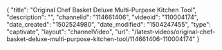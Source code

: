 {
    "title": "Original Chef Basket Deluxe Multi-Purpose Kitchen Tool",
    "description": "",
    "channelid": "114661406",
    "videoid": "110004174",
    "date_created": "1502524980",
    "date_modified": "1504247455",
    "type": "captivate",
    "layout": "channelVideo",
    "url": "\/latest-videos\/original-chef-basket-deluxe-multi-purpose-kitchen-tool\/114661406-110004174"
}